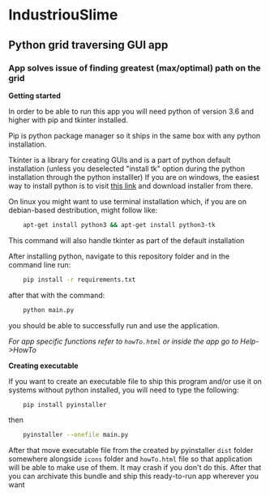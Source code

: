 # IndustriouSlime #

## Python grid traversing GUI app ##

### App solves issue of finding greatest (max/optimal) path on the grid ###


**Getting started**

In order to be able to run this app you will need python of version 3.6 and higher with pip and tkinter installed.

Pip is python package manager so it ships in the same box with any python installation.

Tkinter is a library for creating GUIs and is a part of python default installation (unless you deselected "install tk" option during the python installation through the python installler)
If you are on windows, the easiest way to install python is to visit [this link](https://www.python.org/downloads/) and download installer from there.

On linux you might want to use terminal installation which, if you are on debian-based destribution, might follow like:

```bash
    apt-get install python3 && apt-get install python3-tk
```

This command will also handle tkinter as part of the default installation

After installing python, navigate to this repository folder and in the command line run:

```bash
    pip install -r requirements.txt
```

after that with the command:

```bash
    python main.py
```

you should be able to successfully run and use the application.

*For app specific functions refer to `howTo.html` or inside the app go to Help->HowTo*

**Creating executable**

If you want to create an executable file to ship this program and/or use it on systems without python installed,
you will need to type the following:

```bash
    pip install pyinstaller
```

then

```bash
    pyinstaller --onefile main.py
```

After that move executable file from the created by pyinstaller `dist` folder somewhere alongside `icons` folder and
`howTo.html` file so that application will be able to make use of them. It may crash if you don't do this.
After that you can archivate this bundle and ship this ready-to-run app wherever you want

